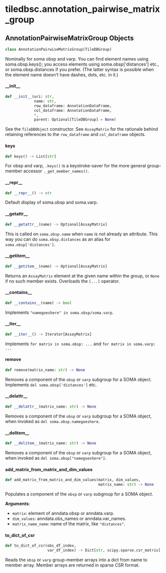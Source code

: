 <a id="tiledbsc.annotation_pairwise_matrix_group"></a>

# tiledbsc.annotation\_pairwise\_matrix\_group

<a id="tiledbsc.annotation_pairwise_matrix_group.AnnotationPairwiseMatrixGroup"></a>

## AnnotationPairwiseMatrixGroup Objects

```python
class AnnotationPairwiseMatrixGroup(TileDBGroup)
```

Nominally for soma obsp and varp. You can find element names using soma.obsp.keys(); you access
elements using soma.obsp['distances'] etc., or soma.obsp.distances if you prefer.  (The latter
syntax is possible when the element name doesn't have dashes, dots, etc. in it.)

<a id="tiledbsc.annotation_pairwise_matrix_group.AnnotationPairwiseMatrixGroup.__init__"></a>

#### \_\_init\_\_

```python
def __init__(uri: str,
             name: str,
             row_dataframe: AnnotationDataFrame,
             col_dataframe: AnnotationDataFrame,
             *,
             parent: Optional[TileDBGroup] = None)
```

See the `TileDBObject` constructor.
See `AssayMatrix` for the rationale behind retaining references to the `row_dataframe` and
`col_dataframe` objects.

<a id="tiledbsc.annotation_pairwise_matrix_group.AnnotationPairwiseMatrixGroup.keys"></a>

#### keys

```python
def keys() -> List[str]
```

For obsp and varp, `.keys()` is a keystroke-saver for the more general group-member
accessor `._get_member_names()`.

<a id="tiledbsc.annotation_pairwise_matrix_group.AnnotationPairwiseMatrixGroup.__repr__"></a>

#### \_\_repr\_\_

```python
def __repr__() -> str
```

Default display of soma.obsp and soma.varp.

<a id="tiledbsc.annotation_pairwise_matrix_group.AnnotationPairwiseMatrixGroup.__getattr__"></a>

#### \_\_getattr\_\_

```python
def __getattr__(name) -> Optional[AssayMatrix]
```

This is called on `soma.obsp.name` when `name` is not already an attribute.
This way you can do `soma.obsp.distances` as an alias for `soma.obsp['distances']`.

<a id="tiledbsc.annotation_pairwise_matrix_group.AnnotationPairwiseMatrixGroup.__getitem__"></a>

#### \_\_getitem\_\_

```python
def __getitem__(name) -> Optional[AssayMatrix]
```

Returns an `AssayMatrix` element at the given name within the group, or `None` if no such
member exists.  Overloads the `[...]` operator.

<a id="tiledbsc.annotation_pairwise_matrix_group.AnnotationPairwiseMatrixGroup.__contains__"></a>

#### \_\_contains\_\_

```python
def __contains__(name) -> bool
```

Implements `"namegoeshere" in soma.obsp/soma.varp`.

<a id="tiledbsc.annotation_pairwise_matrix_group.AnnotationPairwiseMatrixGroup.__iter__"></a>

#### \_\_iter\_\_

```python
def __iter__() -> Iterator[AssayMatrix]
```

Implements `for matrix in soma.obsp: ...` and `for matrix in soma.varp: ...`

<a id="tiledbsc.annotation_pairwise_matrix_group.AnnotationPairwiseMatrixGroup.remove"></a>

#### remove

```python
def remove(matrix_name: str) -> None
```

Removes a component of the `obsp` or `varp` subgroup for a SOMA object.
Implements `del soma.obsp['distances']` etc.

<a id="tiledbsc.annotation_pairwise_matrix_group.AnnotationPairwiseMatrixGroup.__delattr__"></a>

#### \_\_delattr\_\_

```python
def __delattr__(matrix_name: str) -> None
```

Removes a component of the `obsp` or `varp` subgroup for a SOMA object,
when invoked as `del soma.obsp.namegoeshere`.

<a id="tiledbsc.annotation_pairwise_matrix_group.AnnotationPairwiseMatrixGroup.__delitem__"></a>

#### \_\_delitem\_\_

```python
def __delitem__(matrix_name: str) -> None
```

Removes a component of the `obsp` or `varp` subgroup for a SOMA object,
when invoked as `del soma.obsp["namegoeshere"]`.

<a id="tiledbsc.annotation_pairwise_matrix_group.AnnotationPairwiseMatrixGroup.add_matrix_from_matrix_and_dim_values"></a>

#### add\_matrix\_from\_matrix\_and\_dim\_values

```python
def add_matrix_from_matrix_and_dim_values(matrix, dim_values,
                                          matrix_name: str) -> None
```

Populates a component of the `obsp` or `varp` subgroup for a SOMA object.

**Arguments**:

- `matrix`: element of anndata.obsp or anndata.varp.
- `dim_values`: anndata.obs_names or anndata.var_names.
- `matrix_name_name`: name of the matrix, like `"distances"`.

<a id="tiledbsc.annotation_pairwise_matrix_group.AnnotationPairwiseMatrixGroup.to_dict_of_csr"></a>

#### to\_dict\_of\_csr

```python
def to_dict_of_csr(obs_df_index,
                   var_df_index) -> Dict[str, scipy.sparse.csr_matrix]
```

Reads the `obsp` or `varp` group-member arrays into a dict from name to member array.
Member arrays are returned in sparse CSR format.

